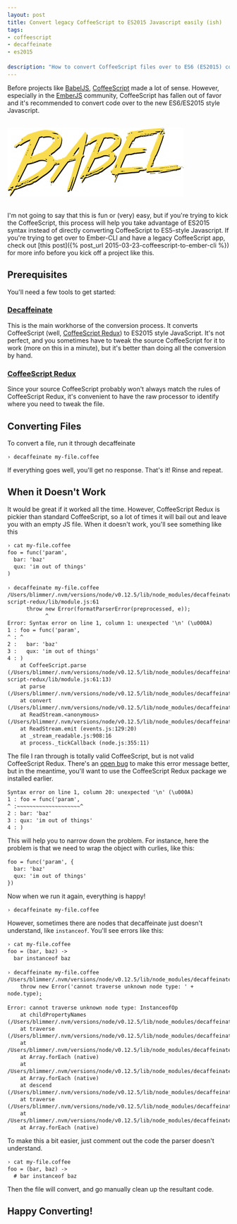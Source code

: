 ```yaml
---
layout: post
title: Convert legacy CoffeeScript to ES2015 Javascript easily (ish)
tags:
- coffeescript
- decaffeinate
- es2015

description: "How to convert CoffeeScript files over to ES6 (ES2015) compatible Javascript files using tools to make the process easier. You need to use BabelJS or another transpiler to be backwards compatible with older browsers."
---
```


Before projects like [BabelJS](https://babeljs.io/), [CoffeeScript](http://coffeescript.org/)
made a lot of sense. However, especially in the [EmberJS](http://emberjs.com/)
community, CoffeeScript has fallen out of favor and it's recommended to convert
code over to the new ES6/ES2015 style Javascript.

<br>
<div class="center">
	<img src="/assets/images/posts/2015/09/babel.png">
</div>
<br>

I'm not going to say that this is fun or (very) easy, but if you're trying to kick
the CoffeeScript, this process will help you take advantage of ES2015 syntax
instead of directly converting CoffeeScript to ES5-style Javascript. If you're
trying to get over to Ember-CLI and have a legacy CoffeeScript app, check out
[this post]({% post_url 2015-03-23-coffeescript-to-ember-cli %}) for more info
before you kick off a project like this.

## Prerequisites
You'll need a few tools to get started:

### [Decaffeinate](https://github.com/eventualbuddha/decaffeinate)

This is the main workhorse of the conversion process. It converts CoffeeScript
(well, [CoffeeScript Redux](https://github.com/michaelficarra/CoffeeScriptRedux))
to ES2015 style JavaScript. It's not perfect, and you sometimes have to tweak
the source CoffeeScript for it to work (more on this in a minute), but it's better
than doing all the conversion by hand.

### [CoffeeScript Redux](https://github.com/michaelficarra/CoffeeScriptRedux)

Since your source CoffeeScript probably won't always match the rules of CoffeeScript Redux,
it's convenient to have the raw processor to identify where you need to tweak the
file.

## Converting Files
To convert a file, run it through decaffeinate

    › decaffeinate my-file.coffee

If everything goes well, you'll get no response. That's it! Rinse and repeat.

## When it Doesn't Work
It would be great if it worked all the time. However, CoffeeScript Redux is pickier
than standard CoffeeScript, so a lot of times it will bail out and leave you with an
empty JS file. When it doesn't work, you'll see something like this

    › cat my-file.coffee
    foo = func('param',
      bar: 'baz'
      qux: 'im out of things'
    )

    › decaffeinate my-file.coffee
    /Users/blimmer/.nvm/versions/node/v0.12.5/lib/node_modules/decaffeinate/node_modules/coffee-script-redux/lib/module.js:61
          throw new Error(formatParserError(preprocessed, e));
                ^
    Error: Syntax error on line 1, column 1: unexpected '\n' (\u000A)
    1 : foo = func('param',
    ^ : ^
    2 :   bar: 'baz'
    3 :   qux: 'im out of things'
    4 : )
        at CoffeeScript.parse (/Users/blimmer/.nvm/versions/node/v0.12.5/lib/node_modules/decaffeinate/node_modules/coffee-script-redux/lib/module.js:61:13)
        at parse (/Users/blimmer/.nvm/versions/node/v0.12.5/lib/node_modules/decaffeinate/lib/utils/parse.js:36:42)
        at convert (/Users/blimmer/.nvm/versions/node/v0.12.5/lib/node_modules/decaffeinate/lib/index.js:177:43)
        at ReadStream.<anonymous> (/Users/blimmer/.nvm/versions/node/v0.12.5/lib/node_modules/decaffeinate/lib/cli.js:106:35)
        at ReadStream.emit (events.js:129:20)
        at _stream_readable.js:908:16
        at process._tickCallback (node.js:355:11)

The file I ran through is totally valid CoffeeScript, but is not valid CoffeeScript Redux.
There's an [open bug](https://github.com/eventualbuddha/decaffeinate/issues/54) to
make this error message better, but in the meantime, you'll want to use the
CoffeeScript Redux package we installed earlier.

    Syntax error on line 1, column 20: unexpected '\n' (\u000A)
    1 : foo = func('param',
    ^ :~~~~~~~~~~~~~~~~~~~~^
    2 : bar: 'baz'
    3 : qux: 'im out of things'
    4 : )

This will help you to narrow down the problem. For instance, here the problem is
that we need to wrap the object with curlies, like this:

    foo = func('param', {
      bar: 'baz'
      qux: 'im out of things'
    })

Now when we run it again, everything is happy!

    › decaffeinate my-file.coffee

However, sometimes there are nodes that decaffeinate just doesn't understand,
like `instanceof`. You'll see errors like this:

    › cat my-file.coffee
    foo = (bar, baz) ->
      bar instanceof baz

    › decaffeinate my-file.coffee
    /Users/blimmer/.nvm/versions/node/v0.12.5/lib/node_modules/decaffeinate/lib/utils/traverse.js:150
        throw new Error('cannot traverse unknown node type: ' + node.type);
              ^
    Error: cannot traverse unknown node type: InstanceofOp
        at childPropertyNames (/Users/blimmer/.nvm/versions/node/v0.12.5/lib/node_modules/decaffeinate/lib/utils/traverse.js:150:11)
        at traverse (/Users/blimmer/.nvm/versions/node/v0.12.5/lib/node_modules/decaffeinate/lib/utils/traverse.js:36:47)
        at /Users/blimmer/.nvm/versions/node/v0.12.5/lib/node_modules/decaffeinate/lib/utils/traverse.js:27:11
        at Array.forEach (native)
        at /Users/blimmer/.nvm/versions/node/v0.12.5/lib/node_modules/decaffeinate/lib/utils/traverse.js:25:15
        at Array.forEach (native)
        at descend (/Users/blimmer/.nvm/versions/node/v0.12.5/lib/node_modules/decaffeinate/lib/utils/traverse.js:22:32)
        at traverse (/Users/blimmer/.nvm/versions/node/v0.12.5/lib/node_modules/decaffeinate/lib/utils/traverse.js:39:5)
        at /Users/blimmer/.nvm/versions/node/v0.12.5/lib/node_modules/decaffeinate/lib/utils/traverse.js:31:9
        at Array.forEach (native)

To make this a bit easier, just comment out the code the parser doesn't understand.

    › cat my-file.coffee
    foo = (bar, baz) ->
      # bar instanceof baz

Then the file will convert, and go manually clean up the resultant code.

## Happy Converting!
